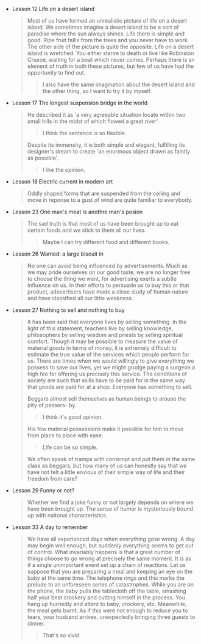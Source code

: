 - Lesson 12 Life on a desert island
  > Most of us have formed an unrealistic picture of life on a desert island. We
  > sometimes imagine a desert island to be a sort of paradise where the sun always
  > shines. Life there is simple and good. Ripe fruit fallls from the trees and you
  > never have to work. The other side of the picture is quite the opposite. Life
  > on a desert island is wretched. You either starve to death or live like
  > Robinsion Crusoe, waiting for a boat which never comes. Perhaps there is an
  > element of truth in both these pictures, but few of us have had the opportunity
  > to find out.
  >
  > > I also have the same imagination about the desert island and the other thing,
  > > so I want to try it by myself.
- Lesson 17 The longest suspension bridge in the world
  > He described it as 'a very agreeable situation locate within two small hills
  > in the midst of which flowed a great river'.
  >
  > > I think the sentence is so flexible.
  >
  > Despite its immensity, it is both simple and elegant, fulfilling its designer's
  > dream to create 'an enormous object drawn as faintly as possible'.
  >
  > > I like the opinion.
- Lesson 18 Electric current in modern art
  > Oddly shaped forms that are suspended from the ceiling and move in reponse to
  > a gust of wind are quite familiar to everybody.
- Lesson 23 One man's meat is anothre man's posion
  > The sad truth is that most of us have been brought up to eat certain foods and
  > we stick to them all our lives.
  >
  > > Maybe I can try different food and different books.
- Lesson 26 Wanted: a large biscuit in
  > No one can avoid being influenced by advertisements. Much as we may pride
  > ourselves on our good taste, we are no longer free to choose the thing we want,
  > for advertising exerts a subtle influence on us. In their efforts to persuade
  > us to buy this or that product, adevertisers have made a close study of human
  > nature and have classified all our little weakness.
- Lesson 27 Nothing to sell and nothing to buy
  > It has been said that everyone lives by selling something. In the light of this
  > statement, teachers live by selling knowledge, philosophers by selling wisdom
  > and priests by selling spiritual comfort. Though it may be possible to measure
  > the value of material goods in terms of money, it is extremely difficult to
  > estimate the true value of the services which people perform for us. There are
  > times when we would willingly to give everything we possess to save our lives,
  > yet we might grudge paying a surgeon a high fee for offering us precisely this
  > service. The conditions of society are such that skills have to be paid for
  > in the same way that goods are paid for at a shop. Everyone has something to
  > sell.
  >
  > Beggars almost sell themselves as human beings to arouse the pity of passers-
  > by.
  >
  > > I think it's good opinion.
  >
  > His few material possessions make it possible for him to move from place to
  > place with ease.
  >
  > > Life can be so simple.
  >
  > We often speak of tramps with contempt and put them in the same class as
  > beggars, but how many of us can honestly say that we have not felt a little
  > envious of their simple way of life and their freedom from care?
- Lesson 29 Funny or not?
  > Whether we find a joke funny or not largely depends on where we have been
  > brought up. The sense of humor is mysteriously bound up with naitonal
  > characteristics.
- Lesson 33 A day to remember
  > We have all experienced days when everything gose wrong. A day may begin well
  > enough, but suddenly everything seems to get out of control. What invariably
  > happens is that a great number of things choose to go wrong at precisely the
  > same moment. It is as if a single unimportant event set up a chain of
  > reactions. Let us suppose that you are preparing a meal and keeping an eye on
  > the baby at the same time. The telephone rings and this marks the prelude to
  > an unforeseen series of catastrophes. While you are on the phone, the baby
  > pulls the tablecloth off the table, smashing half your best crockery and
  > cutting himself in the process. You hang up hurriedly and attent to baby,
  > crockery, etc. Meanwhile, the meal gets burnt. As if this were not enough to
  > reduce you to tears, your husband arrives, unexpectedly bringing three guests
  > to dinner.
  >
  > > That's so vivid.
